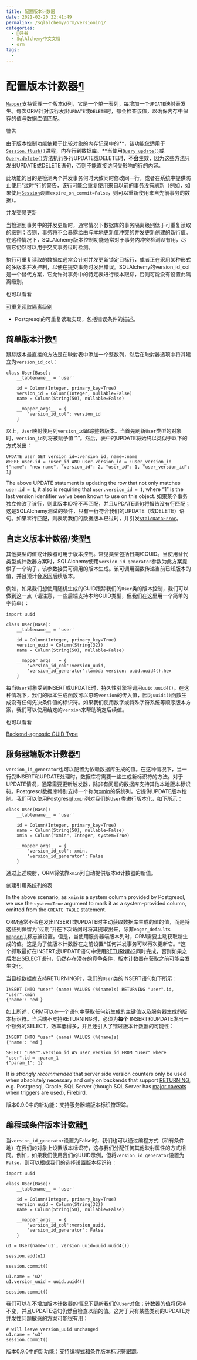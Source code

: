 ```yaml
---
title: 配置版本计数器
date: 2021-02-20 22:41:49
permalink: /sqlalchemy/orm/versioning/
categories:
  - 📖好书
  - SqlAlchemy中文文档
  - orm
tags:
  - 
---
```

配置版本计数器[¶](#configuring-a-version-counter "Permalink to this headline")
==============================================================================

[`Mapper`](mapping_api.html#sqlalchemy.orm.mapper.Mapper "sqlalchemy.orm.mapper.Mapper")支持管理一个版本id列，它是一个单一表列，每增加一个`UPDATE`映射表发生。每次ORM针对该行发出`UPDATE`或`DELETE`时，都会检查该值，以确保内存中保存的值与数据库值匹配。

警告

由于版本控制功能依赖于比较对象的内存记录中的**，该功能仅适用于[`Session.flush()`](session_api.html#sqlalchemy.orm.session.Session.flush "sqlalchemy.orm.session.Session.flush")进程，内存行到数据库。**当使用[`Query.update()`](query.html#sqlalchemy.orm.query.Query.update "sqlalchemy.orm.query.Query.update")或[`Query.delete()`](query.html#sqlalchemy.orm.query.Query.delete "sqlalchemy.orm.query.Query.delete")方法执行多行UPDATE或DELETE时，**不会**生效，因为这些方法只发出UPDATE或DELETE语句，否则不能直接访问受影响的行的内容。

此功能的目的是检测两个并发事务何时大致同时修改同一行，或者在系统中提供防止使用“过时”行的警告，该行可能会重复使用来自以前的事务没有刷新（例如，如果使用[`Session`](session_api.html#sqlalchemy.orm.session.Session "sqlalchemy.orm.session.Session")设置`expire_on_commit=False`，则可以重新使用来自先前事务的数据）。

并发交易更新

当检测到事务中的并发更新时，通常情况下数据库的事务隔离级别低于可重复读取的级别；否则，事务将不会暴露给由与本地更新值冲突的并发更新创建的新行值。在这种情况下，SQLAlchemy版本控制功能通常对于事务内冲突检测没有用，尽管它仍然可以用于交叉事务过时检测。

执行可重复读取的数据库通常会针对并发更新锁定目标行，或者正在采用某种形式的多版本并发控制，以便在提交事务时发出错误。SQLAlchemy的version\_id\_col是一个替代方案，它允许对事务中的特定表进行版本跟踪，否则可能没有设置此隔离级别。

也可以看看

[可重复读取隔离级别](http://www.postgresql.org/docs/9.1/static/transaction-iso.html#XACT-REPEATABLE-READ)
- Postgresql的可重复读取实现，包括错误条件的描述。

简单版本计数[¶](#simple-version-counting "Permalink to this headline")
----------------------------------------------------------------------

跟踪版本最直接的方法是在映射表中添加一个整数列，然后在映射器选项中将其建立为`version_id_col`：

    class User(Base):
        __tablename__ = 'user'

        id = Column(Integer, primary_key=True)
        version_id = Column(Integer, nullable=False)
        name = Column(String(50), nullable=False)

        __mapper_args__ = {
            "version_id_col": version_id
        }

以上，`User`映​​射使用列`version_id`跟踪整数版本。当首先刷新`User`类型的对象时，`version_id`列将被赋予值“1”。然后，表中的UPDATE将始终以类似于以下的方式发出：

    UPDATE user SET version_id=:version_id, name=:name
    WHERE user.id = :user_id AND user.version_id = :user_version_id
    {"name": "new name", "version_id": 2, "user_id": 1, "user_version_id": 1}

The above UPDATE statement is updating the row that not only matches
`user.id = 1`, it also is requiring that
`user.version_id = 1`, where “1” is the last version
identifier we’ve been known to use on this object.
如果某个事务独立修改了该行，则此版本ID将不再匹配，并且UPDATE语句将报告没有行匹配；这是SQLAlchemy测试的条件，只有一行符合我们的UPDATE（或DELETE）语句。如果零行匹配，则表明我们的数据版本已过时，并引发[`StaleDataError`](exceptions.html#sqlalchemy.orm.exc.StaleDataError "sqlalchemy.orm.exc.StaleDataError")。

自定义版本计数器/类型[¶](#custom-version-counters-types "Permalink to this headline")
-------------------------------------------------------------------------------------

其他类型的值或计数器可用于版本控制。常见类型包括日期和GUID。当使用替代类型或计数器方案时，SQLAlchemy使用`version_id_generator`参数为此方案提供了一个钩子，该参数接受可调用的版本生成。该可调用函数传递当前已知版本的值，并且预计会返回后续版本。

例如，如果我们想使用随机生成的GUID跟踪我们的`User`类的版本控制，我们可以做到这一点（请注意，一些后端支持本地GUID类型，但我们在这里用一个简单的字符串）：

    import uuid

    class User(Base):
        __tablename__ = 'user'

        id = Column(Integer, primary_key=True)
        version_uuid = Column(String(32))
        name = Column(String(50), nullable=False)

        __mapper_args__ = {
            'version_id_col':version_uuid,
            'version_id_generator':lambda version: uuid.uuid4().hex
        }

每当`User`对象受到INSERT或UPDATE时，持久性引擎将调用`uuid.uuid4()`。在这种情况下，我们的版本生成函数可以忽略`version`的传入值，因为`uuid4()`函数生成没有任何先决条件值的标识符。如果我们使用数字或特殊字符系统等顺序版本方案，我们可以使用给定的`version`来帮助确定后续值。

也可以看看

[Backend-agnostic GUID Type](core_custom_types.html#custom-guid-type)

服务器端版本计数器[¶](#server-side-version-counters "Permalink to this headline")
---------------------------------------------------------------------------------

`version_id_generator`也可以配置为依赖数据库生成的值。在这种情况下，当一行受INSERT和UPDATE处理时，数据库将需要一些生成新标识符的方法。对于UPDATE情况，通常需要更新触发器，除非有问题的数据库支持其他本地版本标识符。Postgresql数据库特别支持一个称为[xmin](http://www.postgresql.org/docs/9.1/static/ddl-system-columns.html)的系统列，它提供UPDATE版本控制。我们可以使用Postgresql
`xmin`列对我们的`User`类进行版本化，如下所示：

    class User(Base):
        __tablename__ = 'user'

        id = Column(Integer, primary_key=True)
        name = Column(String(50), nullable=False)
        xmin = Column("xmin", Integer, system=True)

        __mapper_args__ = {
            'version_id_col': xmin,
            'version_id_generator': False
        }

通过上述映射，ORM将依靠`xmin`列自动提供版本id计数器的新值。

创建引用系统列的表

In the above scenario, as `xmin` is a system column
provided by Postgresql, we use the `system=True`
argument to mark it as a system-provided column, omitted from the
`CREATE TABLE` statement.

ORM通常不会在发出INSERT或UPDATE时主动获取数据库生成的值的值，而是将这些列保留为“过期”并在下次访问时将其提取出来，除非`eager_defaults` [`mapper()`](mapping_api.html#sqlalchemy.orm.mapper "sqlalchemy.orm.mapper")标志被设置。但是，当使用服务器端版本列时，ORM需要主动获取新生成的值。这是为了使版本计数器在之前设置*任何并发事务可以再次更新它。*这个抓取最好在INSERT或UPDATE语句中使用[RETURNING](glossary.html#term-returning)同时完成，否则如果之后发出SELECT语句，仍然存在潜在的竞争条件，版本计数器在获取之前可能会发生变化。

当目标数据库支持RETURNING时，我们的`User`类的INSERT语句如下所示：

    INSERT INTO "user" (name) VALUES (%(name)s) RETURNING "user".id, "user".xmin
    {'name': 'ed'}

如上所述，ORM可以在一个语句中获取任何新生成的主键值以及服务器生成的版本标识符。当后端不支持RETURNING时，必须为**每个**
INSERT和UPDATE发出一个额外的SELECT，效率低得多，并且还引入了错过版本计数器的可能性：

    INSERT INTO "user" (name) VALUES (%(name)s)
    {'name': 'ed'}

    SELECT "user".version_id AS user_version_id FROM "user" where
    "user".id = :param_1
    {"param_1": 1}

It is *strongly recommended* that server side version counters only be
used when absolutely necessary and only on backends that support
[RETURNING](glossary.html#term-returning), e.g. Postgresql, Oracle, SQL
Server (though SQL Server has [major
caveats](http://blogs.msdn.com/b/sqlprogrammability/archive/2008/07/11/update-with-output-clause-triggers-and-sqlmoreresults.aspx)
when triggers are used), Firebird.

版本0.9.0中的新功能：支持服务器端版本标识符跟踪。

编程或条件版本计数器[¶](#programmatic-or-conditional-version-counters "Permalink to this headline")
---------------------------------------------------------------------------------------------------

当`version_id_generator`设置为False时，我们也可以通过编程方式（和有条件地）在我们的对象上设置版本标识符，这与我们分配任何其他映射属性的方式相同。例如，如果我们使用我们的UUID示例，但将`version_id_generator`设置为`False`，则可以根据我们的选择设置版本标识符：

    import uuid

    class User(Base):
        __tablename__ = 'user'

        id = Column(Integer, primary_key=True)
        version_uuid = Column(String(32))
        name = Column(String(50), nullable=False)

        __mapper_args__ = {
            'version_id_col':version_uuid,
            'version_id_generator': False
        }

    u1 = User(name='u1', version_uuid=uuid.uuid4())

    session.add(u1)

    session.commit()

    u1.name = 'u2'
    u1.version_uuid = uuid.uuid4()

    session.commit()

我们可以在不增加版本计数器的情况下更新我们的`User`对象；计数器的值将保持不变，并且UPDATE语句仍然会检查以前的值。这对于只有某些类别的UPDATE对并发性问题敏感的方案可能很有用：

    # will leave version_uuid unchanged
    u1.name = 'u3'
    session.commit()

版本0.9.0中的新功能：支持编程式和条件版本标识符跟踪。
